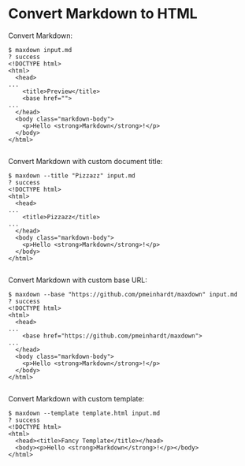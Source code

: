 # Convert Markdown to HTML

Convert Markdown:

```console
$ maxdown input.md
? success
<!DOCTYPE html>
<html>
  <head>
...
    <title>Preview</title>
    <base href="">
...
  </head>
  <body class="markdown-body">
    <p>Hello <strong>Markdown</strong>!</p>
  </body>
</html>


```

Convert Markdown with custom document title:

```console
$ maxdown --title "Pizzazz" input.md
? success
<!DOCTYPE html>
<html>
  <head>
...
    <title>Pizzazz</title>
...
  </head>
  <body class="markdown-body">
    <p>Hello <strong>Markdown</strong>!</p>
  </body>
</html>


```

Convert Markdown with custom base URL:

```console
$ maxdown --base "https://github.com/pmeinhardt/maxdown" input.md
? success
<!DOCTYPE html>
<html>
  <head>
...
    <base href="https://github.com/pmeinhardt/maxdown">
...
  </head>
  <body class="markdown-body">
    <p>Hello <strong>Markdown</strong>!</p>
  </body>
</html>


```

Convert Markdown with custom template:

```console
$ maxdown --template template.html input.md
? success
<!DOCTYPE html>
<html>
  <head><title>Fancy Template</title></head>
  <body><p>Hello <strong>Markdown</strong>!</p></body>
</html>


```
